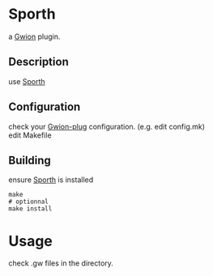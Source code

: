 # Sporth
  a [Gwion](https://github.com/fennecdjay/Gwion) plugin.  
## Description
use [Sporth](https://github.com/.../Sporth)
## Configuration
check your [Gwion-plug](https://github.com/fennecdjay/Gwion-plug) configuration. (e.g. edit config.mk)  
edit Makefile
## Building
ensure [Sporth](https://github.com/.../Sporth) is installed
```
make
# optionnal
make install
```
# Usage
check .gw files in the directory.
